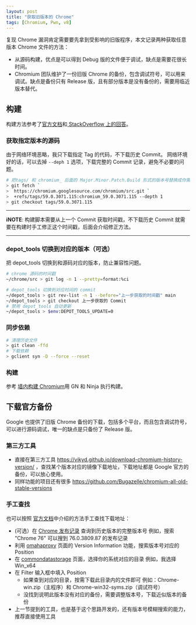 ```yaml
---
layout: post
title: "获取旧版本的 Chrome"
tags: [Chromium, Pwn, v8]
---
```


复现 Chrome 漏洞肯定需要要先拿到受影响的旧版程序，本文记录两种获取任意版本 Chrome 文件的方法：
- 从源码构建，优点是可以得到 Debug 版的文件便于调试，缺点是需要花很长时间。
- Chromium 团队维护了一份旧版 Chrome 的备份，包含调试符号，可以用来调试。缺点是备份只有 Release 版，且有部分版本是没有备份的，需要用临近版本替代。

## 构建

构建方法参考了[官方文档](https://chromium.googlesource.com/chromium/src/+/master/docs/building_old_revisions.md)和[ StackOverflow 上的回答](https://stackoverflow.com/questions/47087970/how-to-checkout-and-build-specific-chromium-tag-branch-without-download-the-full)。

### 获取指定版本的源码

由于网络环境恶略，我只下载指定 Tag 的代码，不下载历史 Commit。
网络环境好的话，可以去掉 `--deph 1` 选项，下载完整的 Commit 记录，避免不必要的问题。

```bash
# 把tags/ 和 chromium_ 后面的 Major.Minor.Patch.Build 形式的版本号替换成你需要的版本
> git fetch `
>  https://chromium.googlesource.com/chromium/src.git `
>  +refs/tags/59.0.3071.115:chromium_59.0.3071.115 --depth 1
> git checkout tags/59.0.3071.115
```

---

**ℹ️NOTE**: 构建脚本需要从上一个 Commit 获取时间戳，不下载历史 Commit 就需要在构建时手工修正这个时间戳，后面会介绍修正方法。

---

### depot_tools 切换到对应的版本（可选）

把 depot_tools 切换到和源码对应的版本，防止兼容性问题。

```bash
# chrome 源码的时间戳
~/chrome/src > git log -n 1 --pretty=format:%ci
```

```bash
# depot_tools 切换到对应时间的 commit
~/depot_tools > git rev-list -n 1 --before="上一步获取的时间戳" main
~/depot_tools > git checkout 上一步获取的 Commit
# 禁用 depot_tools 自动更新
~/depot_tools > $env:DEPOT_TOOLS_UPDATE=0
```

### 同步依赖

```bash
# 清理历史文件
> git clean -ffd
# 下载依赖
> gclient syn -D --force --reset
```

### 构建

参考 [墙内构建 Chromium](2022-03-20-build-chromium.md)用 GN 和 Ninja 执行构建。

## 下载官方备份

Google 也提供了旧版 Chrome 备份的下载，包括多个平台，而且包含调试符号，可以进行源码调试，唯一的缺点是只备份了 Release 版。

### 第三方工具

- 直接在第三方工具 https://vikyd.github.io/download-chromium-history-version/ ，查找某个版本对应的镜像下载地址，下载地址都是 Google 官方的备份，可以放心使用。
- 同样功能的项目还有很多 https://github.com/Bugazelle/chromium-all-old-stable-versions

### 手工查找

也可以按照 [官方文档](https://www.chromium.org/getting-involved/download-chromium/)中介绍的方法手工查找下载地址：

- (可选）在 [Chrome 发布记录](https://chromereleases.googleblog.com/search/label/Stable%20updates) 查询到历史版本的完整版本号
  例如，搜索 "Chrome 76" 可以搜到 76.0.3809.87 的发布记录
- 利用 [omahaproxy](https://omahaproxy.appspot.com/) 页面的 Version Information 功能，搜索版本号对应的 Position
- 在 [commondatastorage](https://commondatastorage.googleapis.com/chromium-browser-snapshots/index.html) 页面，选择你的系统对应的目录
  例如，我选择 Win_x64
- 在 Filter 输入框中填入 Position
	- 如果查到对应的目录，按需下载此目录内的文件即可
	  例如：Chrome-win.zip（主程序）和 Chrome-win32-syms.zip（调试符号）
	- 没找到说明此版本没有对应的备份，需要调整版本号，下载近似版本的备份
- 上一节提到的工具，也是基于这个思路开发的，还有版本号模糊搜索的能力，推荐直接使用工具
